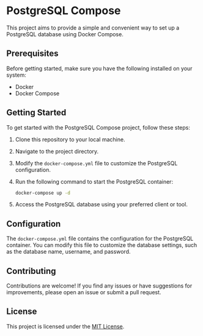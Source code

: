 # PostgreSQL Compose

This project aims to provide a simple and convenient way to set up a PostgreSQL database using Docker Compose.

## Prerequisites

Before getting started, make sure you have the following installed on your system:

- Docker
- Docker Compose

## Getting Started

To get started with the PostgreSQL Compose project, follow these steps:

1. Clone this repository to your local machine.
2. Navigate to the project directory.
3. Modify the `docker-compose.yml` file to customize the PostgreSQL configuration.
4. Run the following command to start the PostgreSQL container:

    ```bash
    docker-compose up -d
    ```

5. Access the PostgreSQL database using your preferred client or tool.

## Configuration

The `docker-compose.yml` file contains the configuration for the PostgreSQL container. You can modify this file to customize the database settings, such as the database name, username, and password.

## Contributing

Contributions are welcome! If you find any issues or have suggestions for improvements, please open an issue or submit a pull request.

## License

This project is licensed under the [MIT License](LICENSE).